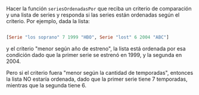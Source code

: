 Hacer la función ```seriesOrdenadasPor``` que reciba un criterio de comparación y una lista de series y responda si las series están ordenadas según el criterio. Por ejemplo, dada la lista:

```haskell

[Serie "los soprano" 7 1999 "HBO", Serie "lost" 6 2004 "ABC"] 

```

y el criterio "menor según año de estreno", la lista está ordenada por esa condición dado que la primer serie se estrenó en 1999, y la segunda en 2004. 

Pero si el criterio fuera "menor según la cantidad de temporadas", entonces la lista NO estaría ordenada, dado que la primer serie tiene 7 temporadas, mientras que la segunda tiene 6.
